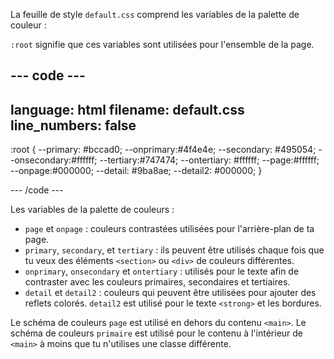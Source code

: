 La feuille de style `default.css` comprend les variables de la palette de couleur :

`:root` signifie que ces variables sont utilisées pour l'ensemble de la page.

## --- code ---

language: html
filename: default.css
line_numbers: false
--------------------------------------------------------

:root {
\--primary: #bccad0;
\--onprimary:#4f4e4e;
\--secondary: #495054;
\--onsecondary:#ffffff;
\--tertiary:#747474;
\--ontertiary: #ffffff;
\--page:#ffffff;
\--onpage:#000000;
\--detail: #9ba8ae;
\--detail2: #000000;
}

\--- /code ---

Les variables de la palette de couleurs :

- `page` et `onpage` : couleurs contrastées utilisées pour l'arrière-plan de ta page.
- `primary`, `secondary`, et `tertiary` : ils peuvent être utilisés chaque fois que tu veux des éléments `<section>` ou `<div>` de couleurs différentes.
- `onprimary`, `onsecondary` et `ontertiary` : utilisés pour le texte afin de contraster avec les couleurs primaires, secondaires et tertiaires.
- `detail` et `detail2` : couleurs qui peuvent être utilisées pour ajouter des reflets colorés. `detail2` est utilisé pour le texte `<strong>` et les bordures.

Le schéma de couleurs `page` est utilisé en dehors du contenu `<main>`.
Le schéma de couleurs `primaire` est utilisé pour le contenu à l'intérieur de `<main>` à moins que tu n'utilises une classe différente.
